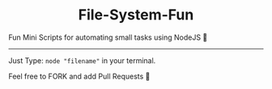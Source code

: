 <h1 align="center"><b>File-System-Fun</b></h1>
Fun Mini Scripts for automating small tasks using NodeJS 📝
<hr>
Just Type:
<code>node "filename"</code>
in your terminal.

Feel free to FORK and add Pull Requests 🎇
